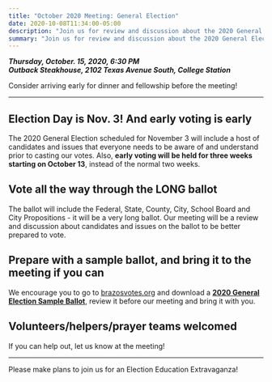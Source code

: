 ```yaml
---
title: "October 2020 Meeting: General Election"
date: 2020-10-08T11:34:00-05:00
description: "Join us for review and discussion about the 2020 General Election and early voting."
summary: "Join us for review and discussion about the 2020 General Election and early voting."
---
```


**_Thursday, October. 15, 2020, 6:30 PM_**  
**_<strong><span class="hilite">Outback Steakhouse</span></strong>, 2102 Texas Avenue South, College Station_**  

Consider arriving early for dinner and fellowship before the meeting!  

---

## Election Day is Nov. 3! And early voting is early

The 2020 General Election scheduled for November 3 will include a host of candidates and issues that everyone needs to be aware of and understand prior to casting our votes. Also, **early voting will be held for three weeks starting on October 13**, instead of the normal two weeks. 

## Vote all the way through the LONG ballot 

The ballot will include the Federal, State, County, City, School Board and City Propositions - it will be a very long ballot.  Our meeting will be a review and discussion about candidates and issues on the ballot to be better prepared to vote.  

## Prepare with a sample ballot, and bring it to the meeting if you can	

We encourage you to go to [brazosvotes.org](http://brazosvotes.org/) and download a **[2020 General Election Sample Ballot](http://brazosvotes.org/sites/default/files/inline-files/2020%20General%20Sample%20Ballot.pdf)**, review it before our meeting and bring it with you.  

## Volunteers/helpers/prayer teams welcomed

If you can help out, let us know at the meeting!  

---

Please make plans to join us for an Election Education Extravaganza!  